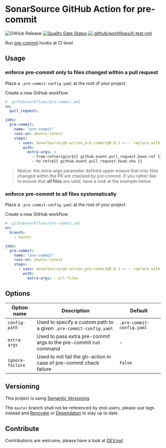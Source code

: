 # SonarSource GitHub Action for pre-commit

![GitHub Release](https://img.shields.io/github/v/release/SonarSource/gh-action_pre-commit)
[![Quality Gate Status](https://sonarcloud.io/api/project_badges/measure?project=SonarSource_gh-action_pre-commit&metric=alert_status)](https://sonarcloud.io/summary/new_code?id=SonarSource_gh-action_pre-commit)
[![.github/workflows/it-test.yml](https://github.com/SonarSource/gh-action_pre-commit/actions/workflows/it-test.yml/badge.svg)](https://github.com/SonarSource/gh-action_pre-commit/actions/workflows/it-test.yml)

Run [pre-commit](https://pre-commit.com/) hooks at CI level

## Usage

### enforce pre-commit only to files changed within a pull request

Place a `.pre-commit-config.yaml` at the root of your project

Create a new GitHub workflow:

```yaml
# .github/workflows/pre-commit.yml
on:
  pull_request:

jobs:
  pre-commit:
    name: "pre-commit"
    runs-on: ubuntu-latest
    steps:
      - uses: SonarSource/gh-action_pre-commit@0.0.1 <--- replace with the last tag
        with:
          extra-args: >
            --from-ref=origin/${{ github.event.pull_request.base.ref }}
            --to-ref=${{ github.event.pull_request.head.sha }}
```

> Notice: the extra-args parameter defined upper ensure that only files changed within the PR are checked by pre-commit.
> If you rather like to ensure that **all files** are valid, have a look at the example below.

### enforce pre-commit to all files systematically

Place a `.pre-commit-config.yaml` at the root of your project

Create a new GitHub workflow:

```yaml
# .github/workflows/pre-commit.yml
on:
  branch:
    - master

jobs:
  pre-commit:
    name: "pre-commit"
    runs-on: ubuntu-latest
    steps:
      - uses: SonarSource/gh-action_pre-commit@0.0.1 <--- replace with last tag
        with:
          extra-args: --all-files
```

## Options

| Option name     | Description                                                        | Default                   |
|-----------------|--------------------------------------------------------------------|---------------------------|
| `config-path`   | Used to specify a custom path to a given `.pre-commit-config.yaml` | `.pre-commit-config.yaml` |
| `extra-args`    | Used to pass extra pre-commit args to the pre-commit run command   | -                         |
| `ignore-failure` | Used to not fail the gh-action in case of pre-commit check failure | `false`                    |

## Versioning

This project is using [Semantic Versioning](https://semver.org/).

The `master` branch shall not be referenced by end-users,
please use tags instead and [Renovate](https://docs.renovatebot.com/) or
[Dependabot](https://docs.github.com/en/code-security/dependabot) to stay up to date.

## Contribute

Contributions are welcome, please have a look at [DEV.md](./DEV.md)
